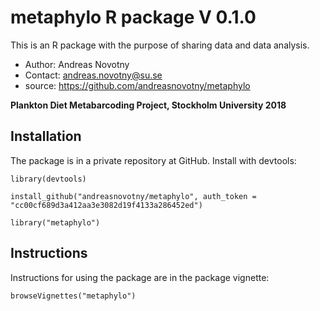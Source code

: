# metaphylo R package V 0.1.0

This is an R package with the purpose of sharing data and data analysis.

- Author: Andreas Novotny
- Contact: andreas.novotny@su.se
- source: https://github.com/andreasnovotny/metaphylo

**Plankton Diet Metabarcoding Project, Stockholm University 2018**


## Installation

The package is in a private repository at GitHub.
Install with devtools:

```
library(devtools)

install_github("andreasnovotny/metaphylo", auth_token = "cc00cf689d3a412aa3e3082d19f4133a286452ed")

library("metaphylo")
```

## Instructions

Instructions for using the package are in the package vignette:

```
browseVignettes("metaphylo")
```


